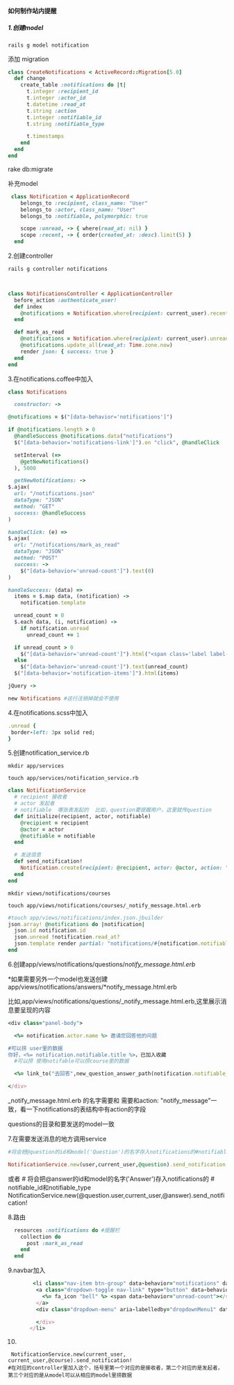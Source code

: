 #### 如何制作站内提醒

##### 1.创建model

```
rails g model notification

```

添加 migration

```ruby
class CreateNotifications < ActiveRecord::Migration[5.0]
  def change
    create_table :notifications do |t|
      t.integer :recipient_id
      t.integer :actor_id
      t.datetime :read_at
      t.string :action
      t.integer :notifiable_id
      t.string :notifiable_type

      t.timestamps
    end
  end
end
```

rake db:migrate

补充model

```ruby
 class Notification < ApplicationRecord
    belongs_to :recipient, class_name: "User"
    belongs_to :actor, class_name: "User"
    belongs_to :notifiable, polymorphic: true

    scope :unread, -> { where(read_at: nil) }
    scope :recent, -> { order(created_at: :desc).limit(5) }
  end
```

2.创建controller

```ruby
rails g controller notifications



class NotificationsController < ApplicationController  
  before_action :authenticate_user!
  def index
    @notifications = Notification.where(recipient: current_user).recent
  end

  def mark_as_read
    @notifications = Notification.where(recipient: current_user).unread
    @notifications.update_all(read_at: Time.zone.now)
    render json: { success: true }
  end
end
```

3.在notifications.coffee中加入

```ruby
class Notifications

  constructor: ->

@notifications = $("[data-behavior='notifications']")

if @notifications.length > 0
  @handleSuccess @notifications.data("notifications")
  $("[data-behavior='notifications-link']").on "click", @handleClick

  setInterval (=>
    @getNewNotifications()
  ), 5000

  getNewNotifications: ->
$.ajax(
  url: "/notifications.json"
  dataType: "JSON"
  method: "GET"
  success: @handleSuccess
)

handleClick: (e) =>
$.ajax(
  url: "/notifications/mark_as_read"
  dataType: "JSON"
  method: "POST"
  success: ->
    $("[data-behavior='unread-count']").text(0)
)

handleSuccess: (data) =>
  items = $.map data, (notification) ->
    notification.template

  unread_count = 0
  $.each data, (i, notification) ->
    if notification.unread
      unread_count += 1

  if unread_count > 0
    $("[data-behavior='unread-count']").html("<span class='label label-danger'>" + unread_count + "</span>")
  else
    $("[data-behavior='unread-count']").text(unread_count)
  $("[data-behavior='notification-items']").html(items)

jQuery ->

new Notifications #这行注销掉就会不使用
```

4.在notifications.scss中加入

```ruby
.unread {
 border-left: 3px solid red;
}
```

5.创建notification_service.rb

`mkdir app/services`

`touch app/services/notification_service.rb`

```ruby
class NotificationService
  # recipient 接收者
  # actor 发起者
  # notifiable  哪张表发起的  比如，question要提醒用户，这里就传question
  def initialize(recipient, actor, notifiable)
    @recipient = recipient
    @actor = actor
    @notifiable = notifiable
  end

  # 发送信息
  def send_notification!
    Notification.create(recipient: @recipient, actor: @actor, action: "notify_message", notifiable: @notifiable)
  end
end
```









`mkdir views/notifications/courses `

`touch app/views/notifications/courses/_notify_message.html.erb`

```ruby
#touch app/views/notifications/index.json.jbuilder
json.array! @notifications do |notification|
  json.id notification.id
  json.unread !notification.read_at?
  json.template render partial: "notifications/#{notification.notifiable_type.underscore.pluralize}/#{notification.action}", locals: { notification: notification }, formats: [:html]
end

```

6.创建app/views/notifications/questions/*notify_message.html.erb*

*如果需要另外一个model也发送创建app/views/notifications/answers/*notify_message.html.erb

比如,app/views/notifications/questions/_notify_message.html.erb,这里展示消息要呈现的内容

```ruby
<div class="panel-body">

  <%= notification.actor.name %> 邀请您回答他的问题

#可以捞 user里的数据
你好，<%= notification.notifiable.title %>，已加入收藏
  #可以捞 使用notifable可以捞course里的数据

  <%= link_to("去回答",new_question_answer_path(notification.notifiable_id)) %>

</div>

```

_notify_message.html.erb 的名字需要和
需要和action: "notify_message"一致，看一下notifications的表结构中有action的字段

questions的目录和要发送的model一致

7.在需要发送消息的地方调用service

```ruby
#将会把@question的id和model('Question')的名字存入notifications的#notifiable_id和notifiable_type

NotificationService.new(user,current_user,@question).send_notification! 
```

或者
\# 将会把@answer的id和model的名字('Answer')存入notifications的
\# notifiable_id和notifiable_type
NotificationService.new(@question.user,current_user,@answer).send_notification!



8.路由

```ruby
  resources :notifications do #提醒栏
    collection do
      post :mark_as_read
    end
  end
```



9.navbar加入

```ruby
        <li class="nav-item btn-group" data-behavior="notifications" data-notifications='<%= render template: "notifications/index", formats: [:json] %>'>
         <a class="dropdown-toggle nav-link" type="button" data-behavior="notifications-link" id="dropdownMenu1" data-toggle="dropdown" aria-haspopup="true" aria-expanded="false">
           <%= fa_icon "bell" %> <span data-behavior="unread-count"></span>
         </a>
         <div class="dropdown-menu" aria-labelledby="dropdownMenu1" data-behavior="notification-items">

         </div>
       </li>
```

10.

```
 NotificationService.new(current_user, current_user,@course).send_notification!
#在对应的controller里加入这个，括号里第一个对应的是接收者，第二个对应的是发起者，第三个对应的是从model可以从相应的model里捞数据
```